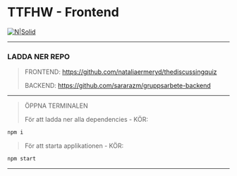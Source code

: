 # TTFHW - Frontend
[![N|Solid](https://raw.githubusercontent.com/nataliaermeryd/thediscussingquiz/main/src/assets/LOGOTDQ.png)](http://thediscussingquiz.herokuapp.com/)

---
### LADDA NER REPO
> FRONTEND:
> https://github.com/nataliaermeryd/thediscussingquiz
>
> BACKEND:
> https://github.com/sararazm/gruppsarbete-backend
---
> ÖPPNA TERMINALEN
>
> För att ladda ner alla dependencies - KÖR:
```sh
npm i
```
> För att starta applikationen - KÖR:
```sh
npm start
```
---

